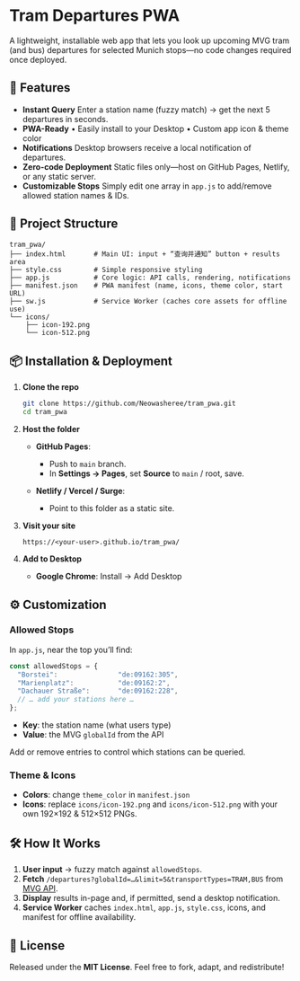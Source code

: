 # Tram Departures PWA

A lightweight, installable web app that lets you look up upcoming MVG tram (and bus) departures for selected Munich stops—no code changes required once deployed.

## 🚀 Features

* **Instant Query**
  Enter a station name (fuzzy match) → get the next 5 departures in seconds.
* **PWA-Ready**
  • Easily install to your Desktop 
  • Custom app icon & theme color
* **Notifications**
  Desktop browsers receive a local notification of departures.
* **Zero-code Deployment**
  Static files only—host on GitHub Pages, Netlify, or any static server.
* **Customizable Stops**
  Simply edit one array in `app.js` to add/remove allowed station names & IDs.

## 🔧 Project Structure

```
tram_pwa/
├── index.html       # Main UI: input + “查询并通知” button + results area
├── style.css        # Simple responsive styling
├── app.js           # Core logic: API calls, rendering, notifications
├── manifest.json    # PWA manifest (name, icons, theme color, start URL)
├── sw.js            # Service Worker (caches core assets for offline use)
└── icons/
    ├── icon-192.png
    └── icon-512.png
```

## 📦 Installation & Deployment

1. **Clone the repo**

   ```bash
   git clone https://github.com/Neowasheree/tram_pwa.git
   cd tram_pwa
   ```
2. **Host the folder**

   * **GitHub Pages**:

     * Push to `main` branch.
     * In **Settings → Pages**, set **Source** to `main` / root, save.
   * **Netlify / Vercel / Surge**:

     * Point to this folder as a static site.
3. **Visit your site**

   ```
   https://<your-user>.github.io/tram_pwa/
   ```
4. **Add to Desktop**

   * **Google Chrome**: Install → Add Desktop

## ⚙️ Customization

### Allowed Stops

In `app.js`, near the top you’ll find:

```js
const allowedStops = {
  "Borstei":               "de:09162:305",
  "Marienplatz":           "de:09162:2",
  "Dachauer Straße":       "de:09162:228",
  // … add your stations here …
};
```

* **Key**: the station name (what users type)
* **Value**: the MVG `globalId` from the API

Add or remove entries to control which stations can be queried.

### Theme & Icons

* **Colors**: change `theme_color` in `manifest.json`
* **Icons**: replace `icons/icon-192.png` and `icons/icon-512.png` with your own 192×192 & 512×512 PNGs.

## 🛠️ How It Works

1. **User input** → fuzzy match against `allowedStops`.
2. **Fetch** `/departures?globalId=…&limit=5&transportTypes=TRAM,BUS` from [MVG API](https://www.mvg.de/api).
3. **Display** results in-page and, if permitted, send a desktop notification.
4. **Service Worker** caches `index.html`, `app.js`, `style.css`, icons, and manifest for offline availability.

## 📄 License

Released under the **MIT License**. Feel free to fork, adapt, and redistribute!

